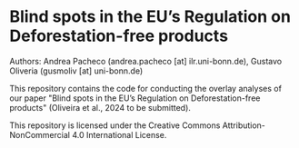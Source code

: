 # Blind spots in the EU’s Regulation on Deforestation-free products

Authors: Andrea Pacheco (andrea.pacheco [at] ilr.uni-bonn.de), Gustavo Oliveria (gusmoliv [at] uni-bonn.de)

This repository contains the code for conducting the overlay analyses of our paper "Blind spots in the EU’s Regulation on Deforestation-free products" (Oliveira et al., 2024 to be submitted).

This repository is licensed under the Creative Commons Attribution-NonCommercial 4.0 International License.

